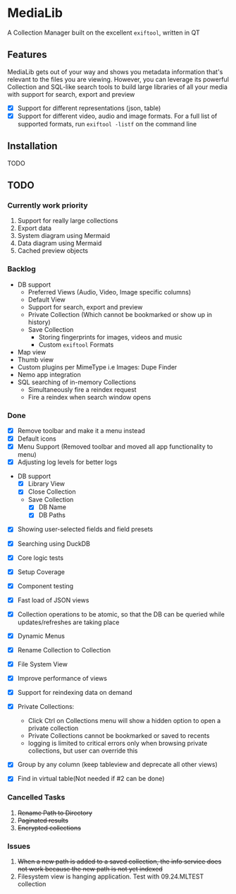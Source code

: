 # MediaLib
A Collection Manager built on the excellent `exiftool`, written in QT

## Features
MediaLib gets out of your way and shows you metadata information that's relevant to the files you are viewing. However, you can leverage its powerful Collection and SQL-like search tools to build large libraries of all your media with support for search, export and preview
- [x] Support for different representations (json, table)
- [x] Support for different video, audio and image formats. For a full list of supported formats, run `exiftool -listf` on the command line

## Installation
TODO

## TODO
### Currently work priority
1. Support for really large collections
2. Export data
3. System diagram using Mermaid
4. Data diagram using Mermaid
5. Cached preview objects

### Backlog
- DB support
  - Preferred Views (Audio, Video, Image specific columns)
  - Default View
  - Support for search, export and preview
  - Private Collection (Which cannot be bookmarked or show up in history)
  - Save Collection
    - Storing fingerprints for images, videos and music
    - Custom `exiftool` Formats
- Map view
- Thumb view
- Custom plugins per MimeType i.e Images: Dupe Finder
- Nemo app integration
- SQL searching of in-memory Collections
  - Simultaneously fire a reindex request
  - Fire a reindex when search window opens

### Done
- [x] Remove toolbar and make it a menu instead
- [x] Default icons
- [x] Menu Support (Removed toolbar and moved all app functionality to menu)
- [x] Adjusting log levels for better logs
- DB support
  - [x] Library View
  - [x] Close Collection
  - Save Collection
    - [x] DB Name
    - [x] DB Paths
- [x] Showing user-selected fields and field presets
- [x] Searching using DuckDB
- [x] Core logic tests
- [x] Setup Coverage
- [x] Component testing
- [x] Fast load of JSON views
- [x] Collection operations to be atomic, so that the DB can be queried while updates/refreshes are taking place
- [x] Dynamic Menus
- [x] Rename Collection to Collection
- [x] File System View
- [x] Improve performance of views
- [x] Support for reindexing data on demand
- [x] Private Collections: 
  - Click Ctrl on Collections menu will show a hidden option to open a private collection
  - Private Collections cannot be bookmarked or saved to recents
  - logging is limited to critical errors only when browsing private collections, but user can override this
- [x] Group by any column (keep tableview and deprecate all other views)
- [x] Find in virtual table(Not needed if #2 can be done)


### Cancelled Tasks
1. ~~Rename Path to Directory~~
2. ~~Paginated results~~
3. ~~Encrypted collections~~

### Issues
1. ~~When a new path is added to a saved collection, the info service does not work because the new path is not yet indexed~~
2. Filesystem view is hanging application. Test with 09.24.MLTEST collection